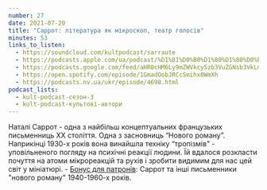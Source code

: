 ```yaml
---
number: 27
date: 2021-07-20
title: "Саррот: література як мікроскоп, театр голосів"
minutes: 53
links_to_listen:
  - https://soundcloud.com/kultpodcast/sarraute
  - https://podcasts.apple.com/ua/podcast/%D1%81%D0%B0%D1%80%D1%80%D0%BE%D1%82-%D0%BB%D1%96%D1%82%D0%B5%D1%80%D0%B0%D1%82%D1%83%D1%80%D0%B0-%D1%8F%D0%BA-%D0%BC%D1%96%D0%BA%D1%80%D0%BE%D1%81%D0%BA%D0%BE%D0%BF-%D1%82%D0%B5%D0%B0%D1%82%D1%80-%D0%B3%D0%BE%D0%BB%D0%BE%D1%81%D1%96%D0%B2/id1581339249?i=1000532083305
  - https://podcasts.google.com/feed/aHR0cHM6Ly9mZWVkcy5zb3VuZGNsb3VkLmNvbS91c2Vycy9zb3VuZGNsb3VkOnVzZXJzOjg5MjM3MjAyNy9zb3VuZHMucnNz/episode/dGFnOnNvdW5kY2xvdWQsMjAxMDp0cmFja3MvMTA5MDg0MTA4OQ
  - https://open.spotify.com/episode/1GmadOobJRCcSmihx0WmXh
  - https://podcasts.nv.ua/ukr/episode/4698.html
podcast_lists:
  - kult-podcast-сезон-3
  - kult-podcast-культові-автори
---
```


Наталі Саррот - одна з найбільш концептуальних французьких письменниць ХХ
століття. Одна з засновниць “Нового роману”. Наприкінці 1930-х років вона
винайшла техніку “тропізмів” - уповільненого погляду на психічні реакції
людини. Їй вдалося розкласти почуття на атоми мікрореакцій та рухів і зробити
видимим для нас цей світ у мініатюрі. - [Бонус для патронів][1]: Саррот та інші
письменники "нового роману" 1940-1960-х років.

[1]: https://patreon.com/kultpodcast
